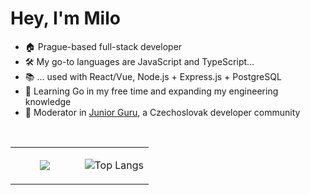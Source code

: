 # Hey, I'm Milo

- 🏠 Prague-based full-stack developer
- 🛠️ My go-to languages are JavaScript and TypeScript...
- 📚 ... used with React/Vue, Node.js + Express.js + PostgreSQL
- 🌱 Learning Go in my free time and expanding my engineering knowledge
- 👋 Moderator in [Junior Guru](https://junior.guru/), a Czechoslovak developer community

  

<!-- 🌟 Projects -->

</br>

<table align="left"><tr><td valign="center" width="50%">
<div align="center"> 
  <img src="https://media1.giphy.com/media/dbtDDSvWErdf2/giphy.gif?cid=ecf05e478cslzqr789liqpjm7k9jzvf2o988ejzlpw8w715u&ep=v1_gifs_search&rid=giphy.gif&ct=g" />
</div>
</td><td valign="center" width="50%">
<div align="center">  
  
  ![Top Langs](https://github-readme-stats.vercel.app/api/top-langs/?username=milojezek&layout=compact)
</div>
</td></tr></table>  



